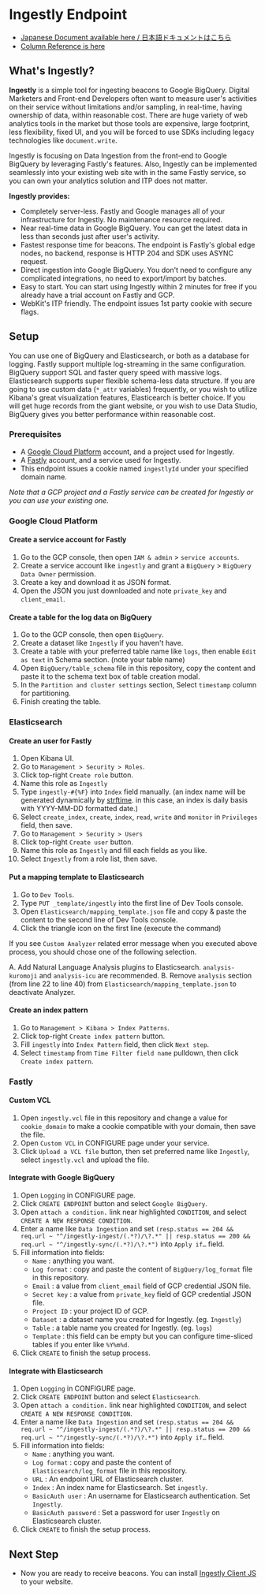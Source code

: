 # Ingestly Endpoint

- [Japanese Document available here / 日本語ドキュメントはこちら](./README-JP.md)
- [Column Reference is here](https://github.com/ingestly/ingestly-docs/blob/master/COLUMNS.md)

## What's Ingestly?

**Ingestly** is a simple tool for ingesting beacons to Google BigQuery. Digital Marketers and Front-end Developers often want to measure user's activities on their service without limitations and/or sampling, in real-time, having ownership of data, within reasonable cost. There are huge variety of web analytics tools in the market but those tools are expensive, large footprint, less flexibility, fixed UI, and you will be forced to use SDKs including legacy technologies like `document.write`.

Ingestly is focusing on Data Ingestion from the front-end to Google BigQuery by leveraging Fastly's features.
Also, Ingestly can be implemented seamlessly into your existing web site with in the same Fastly service, so you can own your analytics solution and ITP does not matter.

**Ingestly provides:**

- Completely server-less. Fastly and Google manages all of your infrastructure for Ingestly. No maintenance resource required.
- Near real-time data in Google BigQuery. You can get the latest data in less than seconds just after user's activity.
- Fastest response time for beacons. The endpoint is Fastly's global edge nodes, no backend, response is HTTP 204 and SDK uses ASYNC request.
- Direct ingestion into Google BigQuery. You don't need to configure any complicated integrations, no need to export/import by batches.
- Easy to start. You can start using Ingestly within 2 minutes for free if you already have a trial account on Fastly and GCP.
- WebKit's ITP friendly. The endpoint issues 1st party cookie with secure flags.

## Setup

You can use one of BigQuery and Elasticsearch, or both as a database for logging. Fastly support multiple log-streaming in the same configuration.
BigQuery support SQL and faster query speed with massive logs. Elasticsearch supports super flexible schema-less data structure.
If you are going to use custom data (`*_attr` variables) frequently, or you wish to utilize Kibana's great visualization features, Elasticearch is better choice.
If you will get huge records from the giant website, or you wish to use Data Studio, BigQuery gives you better performance within reasonable cost.

### Prerequisites
- A [Google Cloud Platform](https://cloud.google.com/) account, and a project used for Ingestly.
- A [Fastly](https://www.fastly.com/signup) account, and a service used for Ingestly.
- This endpoint issues a cookie named `ingestlyId` under your specified domain name.

*Note that a GCP project and a Fastly service can be created for Ingestly or you can use your existing one.*

### Google Cloud Platform

#### Create a service account for Fastly
1. Go to the GCP console, then open `IAM & admin` > `service accounts`.
2. Create a service account like `ingestly` and grant a `BigQuery` > `BigQuery Data Owner` permission.
3. Create a key and download it as JSON format.
4. Open the JSON you just downloaded and note `private_key` and `client_email`.

#### Create a table for the log data on BigQuery
1. Go to the GCP console, then open `BigQuery`.
2. Create a dataset like `Ingestly` if you haven't have.
3. Create a table with your preferred table name like `logs`, then enable `Edit as text` in Schema section. (note your table name)
4. Open `BigQuery/table_schema` file in this repository, copy the content and paste it to the schema text box of table creation modal.
5. In the `Partition and cluster settings` section, Select `timestamp` column for partitioning.
6. Finish creating the table.

### Elasticsearch

#### Create an user for Fastly
1. Open Kibana UI.
2. Go to `Management > Security > Roles`.
3. Click top-right `Create role` button.
4. Name this role as `Ingestly`
5. Type `ingestly-#{%F}` into `Index` field manually. (an index name will be generated dynamically by [strftime](http://man7.org/linux/man-pages/man3/strftime.3.html). in this case, an index is daily basis with YYYY-MM-DD formatted date.)
6. Select `create_index`, `create`, `index`, `read`, `write` and `monitor` in `Privileges` field, then save.
7. Go to `Management > Security > Users`
8. Click top-right `Create user` button.
9. Name this role as `Ingestly` and fill each fields as you like.
10. Select `Ingestly` from a role list, then save.

#### Put a mapping template to Elasticsearch
1. Go to `Dev Tools`.
2. Type `PUT _template/ingestly` into the first line of Dev Tools console.
3. Open `Elasticsearch/mapping_template.json` file and copy & paste the content to the second line of Dev Tools console.
4. Click the triangle icon on the first line (execute the command)

If you see `Custom Analyzer` related error message when you executed above process, you should chose one of the following selection.

A. Add Natural Language Analysis plugins to Elasticsearch. `analysis-kuromoji` and `analysis-icu` are recommended.
B. Remove `analysis` section (from line 22 to line 40) from `Elasticsearch/mapping_template.json` to deactivate Analyzer.

#### Create an index pattern
1. Go to `Management > Kibana > Index Patterns`.
2. Click top-right `Create index pattern` button.
3. Fill `ingestly` into `Index Pattern` field, then click `Next step`.
4. Select `timestamp` from `Time Filter field name` pulldown, then click `Create index pattern`.


### Fastly

#### Custom VCL
1. Open `ingestly.vcl` file in this repository and change a value for `cookie_domain` to make a cookie compatible with your domain, then save the file.
2. Open `Custom VCL` in CONFIGURE page under your service.
3. Click `Upload a VCL file` button, then set preferred name like `Ingestly`, select `ingestly.vcl` and upload the file.

#### Integrate with Google BigQuery
1. Open `Logging` in CONFIGURE page.
2. Click `CREATE ENDPOINT` button and select `Google BigQuery`.
3. Open `attach a condition.` link near highlighted `CONDITION`, and select `CREATE A NEW RESPONSE CONDITION`.
4. Enter a name like `Data Ingestion` and set `(resp.status == 204 && req.url ~ "^/ingestly-ingest/(.*?)/\?.*" || resp.status == 200 && req.url ~ "^/ingestly-sync/(.*?)/\?.*")` into `Apply if…` field.
5. Fill information into fields:
    - `Name` : anything you want.
    - `Log format` : copy and paste the content of `BigQuery/log_format` file in this repository.
    - `Email` : a value from `client_email` field of GCP credential JSON file.
    - `Secret key` : a value from `private_key` field of GCP credential JSON file.
    - `Project ID` : your project ID of GCP.
    - `Dataset` : a dataset name you created for Ingestly. (eg. `Ingestly`)
    - `Table` : a table name you created for Ingestly. (eg. `logs`)
    - `Template` : this field can be empty but you can configure time-sliced tables if you enter like `%Y%m%d`.
6. Click `CREATE` to finish the setup process.

#### Integrate with Elasticsearch
1. Open `Logging` in CONFIGURE page.
2. Click `CREATE ENDPOINT` button and select `Elasticsearch`.
3. Open `attach a condition.` link near highlighted `CONDITION`, and select `CREATE A NEW RESPONSE CONDITION`.
4. Enter a name like `Data Ingestion` and set `(resp.status == 204 && req.url ~ "^/ingestly-ingest/(.*?)/\?.*" || resp.status == 200 && req.url ~ "^/ingestly-sync/(.*?)/\?.*")` into `Apply if…` field.
5. Fill information into fields:
    - `Name` : anything you want.
    - `Log format` : copy and paste the content of `Elasticsearch/log_format` file in this repository.
    - `URL` : An endpoint URL of Elasticsearch cluster.
    - `Index` : An index name for Elasticsearch. Set `ingestly`.
    - `BasicAuth user` : An username for Elasticsearch authentication. Set `Ingestly`.
    - `BasicAuth password` : Set a password for user `Ingestly` on Elasticsearch cluster.
6. Click `CREATE` to finish the setup process.

## Next Step
- Now you are ready to receive beacons. You can install [Ingestly Client JS](https://github.com/ingestly/ingestly-client-js) to your website.
